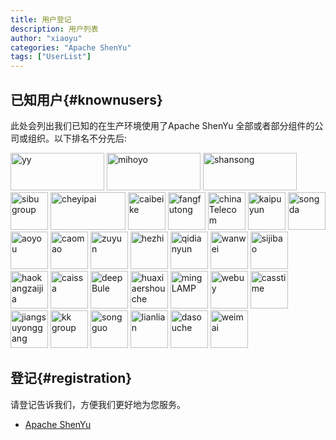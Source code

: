```yaml
---
title: 用户登记
description: 用户列表
author: "xiaoyu"
categories: "Apache ShenYu"
tags: ["UserList"]
---
```


## 已知用户{#knownusers}

此处会列出我们已知的在生产环境使用了Apache ShenYu 全部或者部分组件的公司或组织。以下排名不分先后:

<img alt="yy" src="/img/users/yy_logo.png" width="150" height="60" />
<img alt="mihoyo" src="/img/users/mihayo_logo.png" width="150" height="60" />
<img alt="shansong" src="/img/users/shansong_logo.png" width="150" height="60" />
<img alt="sibu group" src="https://yu199195.github.io/images/soul/users/sibu.jpg" height="60" />
<img alt="cheyipai" src="/img/users/cheyipai_logo.jpg" width="120" height="60" />
<img alt="caibeike" src="/img/users/caibeike_logo.png" height="60" />
<img alt="fangfutong" src="https://yu199195.github.io/images/soul/users/fangfutong.png" height="60" />
<img alt="chinaTelecom" src="/img/users/china_telecom_logo.png" height="60" />
<img alt="kaipuyun" src="https://yu199195.github.io/images/soul/users/kaipuyun.png" height="60" />
<img alt="songda" src="https://yu199195.github.io/images/soul/users/songda.png" height="60" />
<img alt="aoyou" src="https://yu199195.github.io/images/soul/users/aoyou.jpg" height="60" />
<img alt="caomao" src="https://yu199195.github.io/images/soul/users/caomao.jpg" height="60" />
<img alt="zuyun" src="https://yu199195.github.io/images/soul/users/zuyun.jpg" height="60" />
<img alt="hezhi" src="https://yu199195.github.io/images/soul/users/hezhi.png" height="60" />
<img alt="qidianyun" src="https://yu199195.github.io/images/soul/users/qidianyun.jpg" height="60" />
<img alt="wanwei" src="/img/users/wanwei_logo.png" height="60" />
<img alt="sijibao" src="/img/users/sijibao_logo.png" height="60" />
<img alt="haokangzaijia" src="https://yu199195.github.io/images/soul/users/haokangzaijia.jpg" height="60" />
<img alt="caissa" src="https://yu199195.github.io/images/soul/users/caissa.jpg" height="60" />
<img alt="deepBule" src="/img/users/deepblue_logo.png" height="60" />
<img alt="huaxiaershouche" src="/img/users/huaxiaershouche_logo.png" height="60" />
<img alt="mingLAMP" src="https://yu199195.github.io/images/soul/users/minglamp.jpeg" height="60" />
<img alt="webuy" src="https://yu199195.github.io/images/soul/users/webuy.jpg" height="60" />
<img alt="casstime" src="/img/users/cass.png" height="60"/>
<img alt="jiangsuyonggang" src="https://yu199195.github.io/images/soul/users/jiangsuyonggang.jpg" height="60" />
<img alt="kk group" src="https://yu199195.github.io/images/soul/users/keking.png" height="60" />
<img alt="songguo" src="/img/users/songguo.png" height="60" />
<img alt="lianlian" src="/img/users/lianlian.png" height="60" />
<img alt="dasouche" src="/img/users/dasouche.png" height="60" />
<img alt="weimai" src="/img/users/weimai.png" height="60" />

## 登记{#registration}

请登记告诉我们，方便我们更好地为您服务。

* [Apache ShenYu](https://github.com/apache/incubator-shenyu/issues/68)
